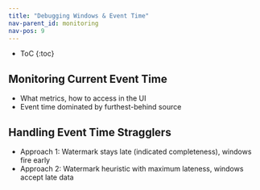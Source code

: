 ```yaml
---
title: "Debugging Windows & Event Time"
nav-parent_id: monitoring
nav-pos: 9
---
```

<!--
Licensed to the Apache Software Foundation (ASF) under one
or more contributor license agreements.  See the NOTICE file
distributed with this work for additional information
regarding copyright ownership.  The ASF licenses this file
to you under the Apache License, Version 2.0 (the
"License"); you may not use this file except in compliance
with the License.  You may obtain a copy of the License at

  http://www.apache.org/licenses/LICENSE-2.0

Unless required by applicable law or agreed to in writing,
software distributed under the License is distributed on an
"AS IS" BASIS, WITHOUT WARRANTIES OR CONDITIONS OF ANY
KIND, either express or implied.  See the License for the
specific language governing permissions and limitations
under the License.
-->

* ToC
{:toc}

## Monitoring Current Event Time

  - What metrics, how to access in the UI
  - Event time dominated by furthest-behind source

## Handling Event Time Stragglers

  - Approach 1: Watermark stays late (indicated completeness), windows fire early
  - Approach 2: Watermark heuristic with maximum lateness, windows accept late data

